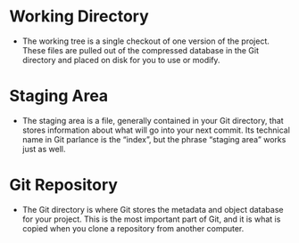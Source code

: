# Working Directory
- The working tree is a single checkout of one version of the project. 
These files are pulled out of the compressed database in the Git directory 
and placed on disk for you to use or modify.

# Staging Area
- The staging area is a file, generally contained in your Git directory, 
that stores information about what will go into your next commit. 
Its technical name in Git parlance is the “index”, 
but the phrase “staging area” works just as well.

# Git Repository
- The Git directory is where Git stores the metadata and object database for your project. 
This is the most important part of Git, and it is what is copied when you clone a repository from another computer.
